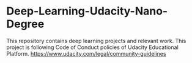# Deep-Learning-Udacity-Nano-Degree
This repository contains deep learning projects and relevant work.
This project is following Code of Conduct policies of Udacity Educational Platform.
https://www.udacity.com/legal/community-guidelines
